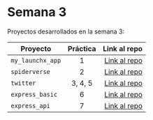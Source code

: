 # Semana 3

Proyectos desarrollados en la semana 3:

| Proyecto                         | Práctica |                                                             Link al repo |
| -------------------------------- | :-------: | -----------------------------------------------------------------------: |
| `my_launchx_app` |     1     | [Link al repo](https://github.com/EduardoMorales98/playbook/tree/main/weekly_mission_3/my_launchx_app) |
| `spiderverse`                  |     2     | [Link al repo](https://github.com/EduardoMorales98/playbook/tree/main/weekly_mission_3/spiderverse) |
| `twitter`                      |  3, 4, 5  | [Link al repo](https://github.com/EduardoMorales98/playbook/tree/main/weekly_mission_3/twitter) |
| `express_basic`                |     6     | [Link al repo](https://github.com/EduardoMorales98/playbook/tree/main/weekly_mission_3/express_basic) |
| `express_api`                  |     7     | [Link al repo](https://github.com/LaunchX-InnovaccionVirtual/MissionNodeJS) |
